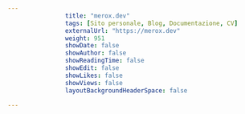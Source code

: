 ```yaml
---
                title: "merox.dev"
                tags: [Sito personale, Blog, Documentazione, CV]
                externalUrl: "https://merox.dev"
                weight: 951
                showDate: false
                showAuthor: false
                showReadingTime: false
                showEdit: false
                showLikes: false
                showViews: false
                layoutBackgroundHeaderSpace: false
                
---
```


